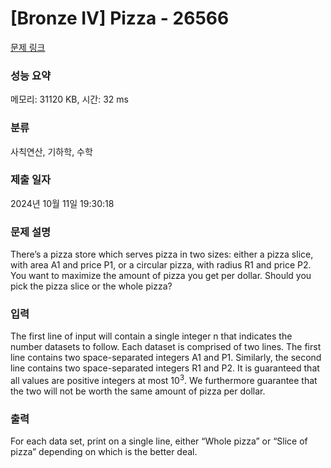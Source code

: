 # [Bronze IV] Pizza - 26566 

[문제 링크](https://www.acmicpc.net/problem/26566) 

### 성능 요약

메모리: 31120 KB, 시간: 32 ms

### 분류

사칙연산, 기하학, 수학

### 제출 일자

2024년 10월 11일 19:30:18

### 문제 설명

<p>There’s a pizza store which serves pizza in two sizes: either a pizza slice, with area A1 and price P1, or a circular pizza, with radius R1 and price P2. You want to maximize the amount of pizza you get per dollar. Should you pick the pizza slice or the whole pizza?</p>

### 입력 

 <p>The first line of input will contain a single integer n that indicates the number datasets to follow. Each dataset is comprised of two lines. The first line contains two space-separated integers A1 and P1. Similarly, the second line contains two space-separated integers R1 and P2. It is guaranteed that all values are positive integers at most 10<sup>3</sup>. We furthermore guarantee that the two will not be worth the same amount of pizza per dollar.</p>

### 출력 

 <p>For each data set, print on a single line, either “Whole pizza” or “Slice of pizza” depending on which is the better deal.</p>

